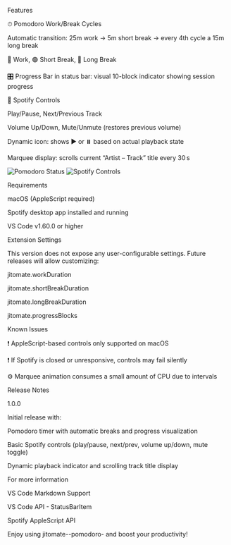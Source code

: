 Features

⏱ Pomodoro Work/Break Cycles

Automatic transition: 25m work → 5m short break → every 4th cycle a 15m long break

🔴 Work, 🟢 Short Break, 🔵 Long Break

🎛 Progress Bar in status bar: visual 10-block indicator showing session progress

🎵 Spotify Controls

Play/Pause, Next/Previous Track

Volume Up/Down, Mute/Unmute (restores previous volume)

Dynamic icon: shows ▶️ or ⏸️ based on actual playback state

Marquee display: scrolls current “Artist – Track” title every 30 s

![Pomodoro Status](images/pomodoro-status.png)
![Spotify Controls](images/spotify-controls.png)

Requirements

macOS (AppleScript required)

Spotify desktop app installed and running

VS Code v1.60.0 or higher

Extension Settings

This version does not expose any user-configurable settings. Future releases will allow customizing:

jitomate.workDuration

jitomate.shortBreakDuration

jitomate.longBreakDuration

jitomate.progressBlocks

Known Issues

❗️ AppleScript-based controls only supported on macOS

❗️ If Spotify is closed or unresponsive, controls may fail silently

⚙️ Marquee animation consumes a small amount of CPU due to intervals

Release Notes

1.0.0

Initial release with:

Pomodoro timer with automatic breaks and progress visualization

Basic Spotify controls (play/pause, next/prev, volume up/down, mute toggle)

Dynamic playback indicator and scrolling track title display


For more information

VS Code Markdown Support

VS Code API - StatusBarItem

Spotify AppleScript API

Enjoy using jitomate--pomodoro- and boost your productivity!
